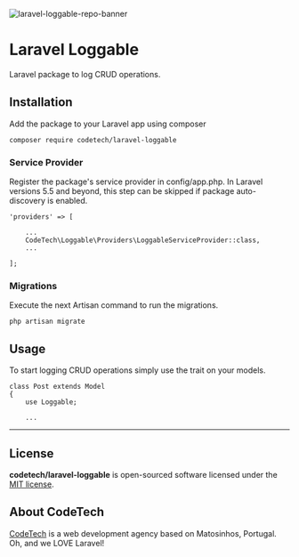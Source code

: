 ![laravel-loggable-repo-banner](https://user-images.githubusercontent.com/17640929/161713530-72a60c45-68ae-4d9c-8e4c-6cc8657d9bae.jpg)


# Laravel Loggable

Laravel package to log CRUD operations.


## Installation

Add the package to your Laravel app using composer

```
composer require codetech/laravel-loggable
```


### Service Provider

Register the package's service provider in config/app.php. In Laravel versions 5.5 and beyond, this step can be skipped if package auto-discovery is enabled.

```
'providers' => [

    ...
    CodeTech\Loggable\Providers\LoggableServiceProvider::class,
    ...

];
```


### Migrations

Execute the next Artisan command to run the migrations.

```
php artisan migrate

```


## Usage

To start logging CRUD operations simply use the trait on your models.

```
class Post extends Model
{
    use Loggable;

    ...
```


---


## License

**codetech/laravel-loggable** is open-sourced software licensed under the [MIT license](https://github.com/CodeTechPt/laravel-loggable/blob/master/LICENSE).


## About CodeTech

[CodeTech](https://www.codetech.pt) is a web development agency based on Matosinhos, Portugal. Oh, and we LOVE Laravel!
